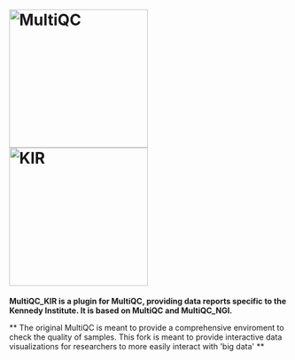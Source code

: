 # [<img src="https://raw.githubusercontent.com/ewels/MultiQC/master/multiqc/templates/default/assets/img/MultiQC_logo.png" width="250" title="MultiQC">](https://github.com/ewels/MultiQC) [<img src="http://www.kennedy.ox.ac.uk/@@primary-logo" width="250" title="KIR">](http://www.kennedy.ox.ac.uk/)

**MultiQC_KIR is a plugin for MultiQC, providing data reports specific to the Kennedy Institute. It is based on MultiQC and MultiQC_NGI.**

** The original MultiQC is meant to provide a comprehensive enviroment to check the quality of samples. This fork is meant to provide interactive data visualizations for researchers to more easily interact with 'big data' **
